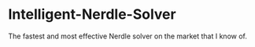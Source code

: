 # Intelligent-Nerdle-Solver
The fastest and most effective Nerdle solver on the market that I know of.
